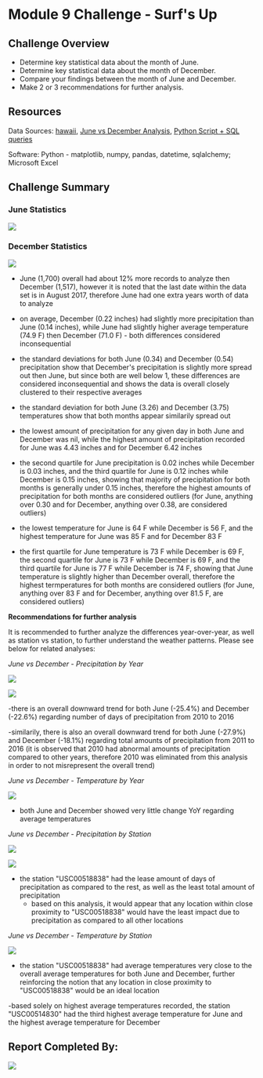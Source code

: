 # Module 9 Challenge - Surf's Up

## Challenge Overview

- Determine key statistical data about the month of June.
- Determine key statistical data about the month of December.
- Compare your findings between the month of June and December.
- Make 2 or 3 recommendations for further analysis.

## Resources
Data Sources: [hawaii](hawaii.sqlite), [June vs December Analysis](june_vs_december_analysis.xlsx), [Python Script + SQL queries](module_9_challenge.ipynb)

Software: Python - matplotlib, numpy, pandas, datetime, sqlalchemy; Microsoft Excel

## Challenge Summary

### June Statistics
![](images/june_statistics.PNG)

### December Statistics
![](images/december_statistics.PNG)

- June (1,700) overall had about 12% more records to analyze then December (1,517), however it is noted that the last date within the data set is in August 2017, therefore June had one extra years worth of data to analyze

- on average, December (0.22 inches) had slightly more precipitation than June (0.14 inches), while June had slightly higher average temperature (74.9 F) then December (71.0 F) - both differences considered inconsequential

- the standard deviations for both June (0.34) and December (0.54) precipitation show that December's precipitation is slightly more spread out then June, but since both are well below 1, these differences are considered inconsequential and shows the data is overall closely clustered to their respective averages

- the standard deviation for both June (3.26) and December (3.75) temperatures show that both months appear similarily spread out

- the lowest amount of precipitation for any given day in both June and December was nil, while the highest amount of precipitation recorded for June was 4.43 inches and for December 6.42 inches

- the second quartile for June precipitation is 0.02 inches while December is 0.03 inches, and the third quartile for June is 0.12 inches while December is 0.15 inches, showing that majority of precipitation for both months is generally under 0.15 inches, therefore the highest amounts of precipitation for both months are considered outliers (for June, anything over 0.30 and for December, anything over 0.38, are considered outliers)

- the lowest temperature for June is 64 F while December is 56 F, and the highest temperature for June was 85 F and for December 83 F

- the first quartile for June temperature is 73 F while December is 69 F, the second quartile for June is 73 F while December is 69 F, and the third quartile for June is 77 F while December is 74 F, showing that June temperature is slightly higher than December overall, therefore the highest termperatures for both months are considered outliers (for June, anything over 83 F and for December, anything over 81.5 F, are considered outliers)

**Recommendations for further analysis**

It is recommended to further analyze the differences year-over-year, as well as station vs station, to further understand the weather patterns. Please see below for related analyses:

*June vs December - Precipitation by Year*

![](images/june_vs_december_precipitation_year_01.PNG)

![](images/june_vs_december_precipitation_year_02.PNG)

-there is an overall downward trend for both June (-25.4%) and December (-22.6%) regarding number of days of precipitation from 2010 to 2016

-similarily, there is also an overall downward trend for both June (-27.9%) and December (-18.1%) regarding total amounts of precipitation from 2011 to 2016 (it is observed that 2010 had abnormal amounts of precipitation compared to other years, therefore 2010 was eliminated from this analysis in order to not misrepresent the overall trend)

*June vs December - Temperature by Year*

![](images/june_vs_december_temperature_year.PNG)

- both June and December showed very little change YoY regarding average temperatures

*June vs December - Precipitation by Station*

![](images/june_vs_december_precipitation_station_01.PNG)

![](images/june_vs_december_precipitation_station_02.PNG)

- the station "USC00518838" had the lease amount of days of precipitation as compared to the rest, as well as the least total amount of precipitation
    - based on this analysis, it would appear that any location within close proximity to "USC00518838" would have the least impact due to precipitation as compared to all other locations

*June vs December - Temperature by Station*

![](images/june_vs_december_temperature_station.PNG)

- the station "USC00518838" had average temperatures very close to the overall average temperatures for both June and December, further reinforcing the notion that any location in close proximity to "USC00518838" would be an ideal location 

-based solely on highest average temperatures recorded, the station "USC00514830" had the third highest average temperature for June and the highest average temperature for December

## Report Completed By:
![](images/baby_sal.jpg)

